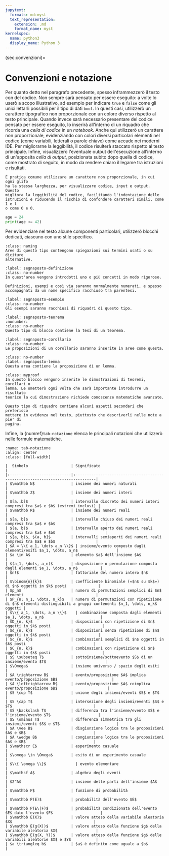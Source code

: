 ```yaml
---
jupytext:
  formats: md:myst
  text_representation:
    extension: .md
    format_name: myst
kernelspec:
  name: python3
  display_name: Python 3
---
```


(sec:convenzioni)=
# Convenzioni e notazione

Per quanto detto nel paragrafo precedente, spesso inframmezzerò il testo con
del codice. Non sempre sarà pensato per essere eseguito: a volte lo userò a
scopo illustrativo, ad esempio per indicare `true` e `false` come gli unici
lettarli possibili per il tipo di dati `bool`. In questi casi, utilizzerò un
carattere tipografico non proporzionale con un colore diverso rispetto al testo
principale. Quando invece sarà necessario presentare del codice pensato per
essere eseguito, lo inserirà all'interno di un riquadro che ricorda una _cella
di codice_ in un _notebook_. Anche qui utilizzerò un carattere non
proporzionale, evidenziando con colori diversi particolari elementi nel codice
(come variabili, letterali o parole chiave) come accade nei moderni IDE.
Per migliorarne la leggibilità, il codice risulterà staccato rispetto al testo
principale. Infine, visualizzerò l'eventuale output dell'esecuzione all'interno
di un'apposita _cella di output_, posizionata subito dopo quella di codice,
come mostrato di seguito, in modo da rendere chiaro il legame tra istruzioni e
risultati.

```{margin}
È pratica comune utilizzare un carattere non proporzionale, in cui ogni glifo
ha la stessa larghezza, per visualizzare codice, input e output. Questo
migliora la leggibilità del codice, facilitando l'indentazione delle
istruzioni e riducendo il rischio di confondere caratteri simili, come 1 e l
o come O e 0.
```
```python
age = 24
print(age <= 42)
```

Per evidenziare nel testo alcune componenti particolari, utilizzerò blocchi
dedicati, ciascuno con uno stile specifico.

```{admonition} _
:class: naming
Aree di questo tipo contengono spiegazioni sui termini usati o su diciture
alternative.
```

```{prf:definition}
:label: segnaposto-definizione
:class: no-number
In quest'area vengono introdotti uno o più concetti in modo rigoroso.
```
```{margin}
Definizioni, esempi e così via saranno normalmente numerati, e spesso
accompagnati da un nome specifico racchiuso tra parentesi.
```

```{prf:example}
:label: segnaposto-esempio
:class: no-number
Gli esempi saranno racchiusi di riquadri di questo tipo.
```

````{prf:theorem}
:label: segnaposto-teorema
:nonumber:
:class: no-number
Questo tipo di blocco contiene la tesi di un teorema.
````

```{prf:corollary}
:label: segnaposto-corollario
:class: no-number
Le proposizioni di un corollario saranno inserite in aree come questa.
```

```{prf:lemma}
:class: no-number
:label: segnaposto-lemma
Questa area contiene la proposizione di un lemma.
```

```{admonition} _
:class: myproof
In questo blocco vengono inserite le dimostrazioni di teoremi, corollari o
lemma. Le ometterò ogni volta che sarà importante introdurre un risultato
teorico la cui dimostrazione richiede conoscenze matematiche avanzate.
```

```{note}
Questo tipo di riquadro contiene alcuni aspetti secondari che preferisco
mettere in evidenza nel testo, piuttosto che descriverli nelle note a pie' di
pagina.
```

Infine, la {numref}`tab-notazione` elenca le principali notazioni che
utilizzerò nelle formule matematiche.

```{table} Notazione utilizzata nel testo per le formule matematiche.
:name: tab-notazione
:align: center
:class: [full-width]

|  Simbolo                   | Significato                                                                    |
|:---------------------------|:-------------------------------------------------------------------------------|
| $\mathbb N$                | insieme dei numeri naturali                                                    |
| $\mathbb Z$                | insieme dei numeri interi                                                      |
| $[a..b]$                   | intervallo discreto dei numeri interi compresi tra $a$ e $b$ (estremi inclusi) |
| $\mathbb R$                | insieme dei numeri reali                                                       |
| $[a, b]$                   | intervallo chiuso dei numeri reali compresi tra $a$ e $b$                      |
| $(a, b)$                   | intervallo aperto dei numeri reali compresi tra $a$ e $b$                      |
| $[a, b)$, $(a, b]$         | intervalli semiaperti dei numeri reali compresi tra $a$ e $b$                  |
| $A = \\{ a_1, \dots a_n \\}$ | insieme/evento composto dagli elementi/esiti $a_1, \dots, a_n$                 |
| $a \in A$                  | elemento $a$ dell'insieme $A$                                                  |
| $(a_1, \dots, a_n)$        | disposizione o permutazione composta dagli elementi $a_1, \dots, a_n$          |
| $n!$                       | fattoriale del numero intero $n$                                               |
| $\binom{n}{k}$             | coefficiente binomiale («$n$ su $k$») di $n$ oggetti in $k$ posti              |
| $p_n$                      | numero di permutazioni semplici di $n$ elementi                                |
| $P_{n; n_1, \dots, n_k}$   | numero di permutazioni con ripetizione di $n$ elementi distinguibili a gruppi contenenti $n_1, \dots, n_k$ oggetti |
| $\\{ a_1, \dots, a_n \\}$    | combinazione composta dagli elementi $a_1, \dots, a_n$                         |
| $D_{n, k}$                 | disposizioni con ripetizione di $n$ oggetti in $k$ posti                       |
| $d_{n, k}$                 | disposizioni senza ripetizione di $n$ oggetti in $k$ posti                     |
| $c_{n, k}$                 | combinazioni semplici di $n$ oggetti in $k$ posti                              |
| $C_{n, k}$                 | combinazioni con ripetizione di $n$ oggetti in $k$ posti                       |
| $S \subseteq T$            | sottoinsieme/sottoevento $S$ di un insieme/evento $T$                          |
| $\Omega$                   | insieme universo / spazio degli esiti                                          |
| $A \rightarrow B$          | evento/proposizione $A$ implica evento/proposizione $B$                        |
| $A \leftrightarrow B$      | evento/proposizione $A$ coimplica evento/proposizione $B$                      |
| $S \cup T$                 | unione degli insiemi/eventi $S$ e $T$                                          |
| $S \cap T$                 | intersezione degli insiemi/eventi $S$ e $T$                                    |
| $S \backslash T$           | differenza tra l'insieme/evento $S$ e l'insieme/evento $T$                     |
| $S \ominus T$              | differenza simmetrica tra gli insiemi/eventi $S$ e $T$                         |
| $A \vee B$                 | disgiunzione logica tra le proposizioni $A$ e $B$                              |
| $A \wedge B$               | congiunzione logica tra le proposizioni $A$ e $B$                              |
| $\mathscr E$               | esperimento casuale                                                            |
| $\omega \in \Omega$        | esito di un esperimento casuale                                                |
| $\\{ \omega \\}$             | evento elementare                                                              |
| $\mathsf A$                | algebra degli eventi                                                           |
| $2^A$                      | insieme delle parti dell'insieme $A$                                           |
| $\mathbb P$                | funzione di probabilità                                                        |
| $\mathbb P(E)$             | probabilità dell'evento $E$                                                    |
| $\mathbb P(E\|F)$          | probabilità condizionata dell'evento $E$ dato l'evento $F$                     |
| $\mathbb E(X)$             | valore atteso della variabile aleatoria $X$                                    |
| $\mathbb E(g(X))$          | valore atteso della funzione $g$ della variabile aleatoria $X$                 |
| $\mathbb E(g(X, Y))$       | valore atteso della funzione $g$ delle variabili aleatorie $X$ e $Y$           |
| $a \triangleq b$           | $a$ è definito come uguale a $b$                                               |
```


